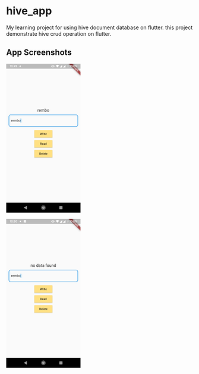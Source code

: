# hive_app

My learning project for using hive document database on flutter. this project demonstrate hive crud operation on flutter.

## App Screenshots

[<img src="./img/1.jpg" height="400"/>](img/1.jpg)

[<img src="./img/2.jpg" height="400"/>](img/2.jpg)
